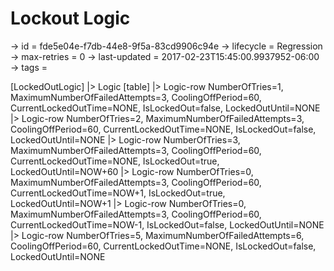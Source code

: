 # Lockout Logic

-> id = fde5e04e-f7db-44e8-9f5a-83cd9906c94e
-> lifecycle = Regression
-> max-retries = 0
-> last-updated = 2017-02-23T15:45:00.9937952-06:00
-> tags = 

[LockedOutLogic]
|> Logic
    [table]
    |> Logic-row NumberOfTries=1, MaximumNumberOfFailedAttempts=3, CoolingOffPeriod=60, CurrentLockedOutTime=NONE, IsLockedOut=false, LockedOutUntil=NONE
    |> Logic-row NumberOfTries=2, MaximumNumberOfFailedAttempts=3, CoolingOffPeriod=60, CurrentLockedOutTime=NONE, IsLockedOut=false, LockedOutUntil=NONE
    |> Logic-row NumberOfTries=3, MaximumNumberOfFailedAttempts=3, CoolingOffPeriod=60, CurrentLockedOutTime=NONE, IsLockedOut=true, LockedOutUntil=NOW+60
    |> Logic-row NumberOfTries=0, MaximumNumberOfFailedAttempts=3, CoolingOffPeriod=60, CurrentLockedOutTime=NOW+1, IsLockedOut=true, LockedOutUntil=NOW+1
    |> Logic-row NumberOfTries=0, MaximumNumberOfFailedAttempts=3, CoolingOffPeriod=60, CurrentLockedOutTime=NOW-1, IsLockedOut=false, LockedOutUntil=NONE
    |> Logic-row NumberOfTries=5, MaximumNumberOfFailedAttempts=6, CoolingOffPeriod=60, CurrentLockedOutTime=NONE, IsLockedOut=false, LockedOutUntil=NONE

~~~
